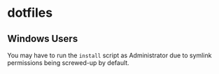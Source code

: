 # dotfiles

## Windows Users

You may have to run the `install` script as Administrator due to symlink
permissions being screwed-up by default.

